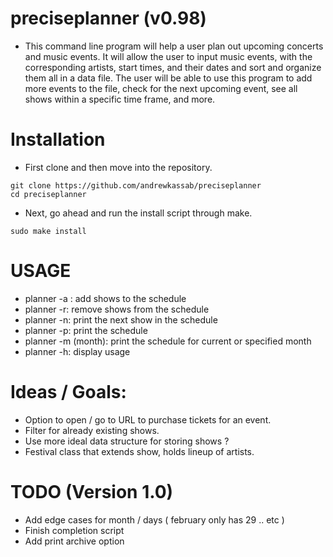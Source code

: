 # preciseplanner (v0.98)
- This command line program will help a user plan out upcoming 
concerts and music events. It will allow the user to input music 
events, with the corresponding artists, start times, and their 
dates and sort and organize them all in a data file. The user will 
be able to use this program to add more events to the file, check 
for the next upcoming event, see all shows within a specific time 
frame, and more.

# Installation 
- First clone and then move into the repository.
```
git clone https://github.com/andrewkassab/preciseplanner
cd preciseplanner
```
- Next, go ahead and run the install script through make.
```
sudo make install
```

# USAGE
- planner -a : add shows to the schedule
- planner -r: remove shows from the schedule
- planner -n: print the next show in the schedule
- planner -p: print the schedule
- planner -m (month): print the schedule for current or specified month
- planner -h: display usage
  
# Ideas / Goals:
- Option to open / go to URL to purchase tickets for an event.
- Filter for already existing shows.
- Use more ideal data structure for storing shows ?
- Festival class that extends show, holds lineup of artists. 

# TODO (Version 1.0)
- Add edge cases for month / days ( february only has 29 .. etc )
- Finish completion script
- Add print archive option
